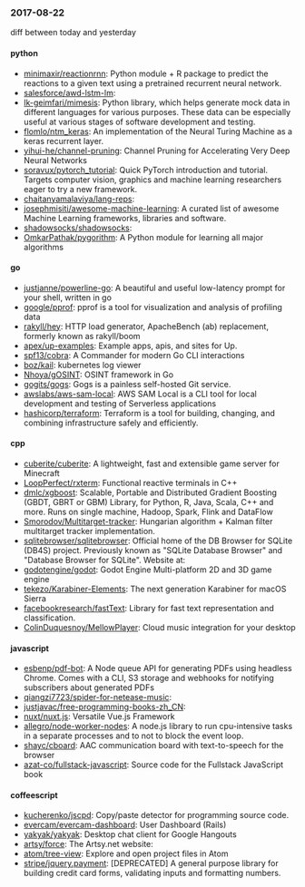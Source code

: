 ### 2017-08-22
diff between today and yesterday

#### python
* [minimaxir/reactionrnn](https://github.com/minimaxir/reactionrnn): Python module + R package to predict the reactions to a given text using a pretrained recurrent neural network.
* [salesforce/awd-lstm-lm](https://github.com/salesforce/awd-lstm-lm): 
* [lk-geimfari/mimesis](https://github.com/lk-geimfari/mimesis): Python library, which helps generate mock data in different languages for various purposes. These data can be especially useful at various stages of software development and testing.
* [flomlo/ntm_keras](https://github.com/flomlo/ntm_keras): An implementation of the Neural Turing Machine as a keras recurrent layer.
* [yihui-he/channel-pruning](https://github.com/yihui-he/channel-pruning): Channel Pruning for Accelerating Very Deep Neural Networks
* [soravux/pytorch_tutorial](https://github.com/soravux/pytorch_tutorial): Quick PyTorch introduction and tutorial. Targets computer vision, graphics and machine learning researchers eager to try a new framework.
* [chaitanyamalaviya/lang-reps](https://github.com/chaitanyamalaviya/lang-reps): 
* [josephmisiti/awesome-machine-learning](https://github.com/josephmisiti/awesome-machine-learning): A curated list of awesome Machine Learning frameworks, libraries and software.
* [shadowsocks/shadowsocks](https://github.com/shadowsocks/shadowsocks): 
* [OmkarPathak/pygorithm](https://github.com/OmkarPathak/pygorithm): A Python module for learning all major algorithms

#### go
* [justjanne/powerline-go](https://github.com/justjanne/powerline-go): A beautiful and useful low-latency prompt for your shell, written in go
* [google/pprof](https://github.com/google/pprof): pprof is a tool for visualization and analysis of profiling data
* [rakyll/hey](https://github.com/rakyll/hey): HTTP load generator, ApacheBench (ab) replacement, formerly known as rakyll/boom
* [apex/up-examples](https://github.com/apex/up-examples): Example apps, apis, and sites for Up.
* [spf13/cobra](https://github.com/spf13/cobra): A Commander for modern Go CLI interactions
* [boz/kail](https://github.com/boz/kail): kubernetes log viewer
* [Nhoya/gOSINT](https://github.com/Nhoya/gOSINT): OSINT framework in Go
* [gogits/gogs](https://github.com/gogits/gogs): Gogs is a painless self-hosted Git service.
* [awslabs/aws-sam-local](https://github.com/awslabs/aws-sam-local): AWS SAM Local  is a CLI tool for local development and testing of Serverless applications
* [hashicorp/terraform](https://github.com/hashicorp/terraform): Terraform is a tool for building, changing, and combining infrastructure safely and efficiently.

#### cpp
* [cuberite/cuberite](https://github.com/cuberite/cuberite): A lightweight, fast and extensible game server for Minecraft
* [LoopPerfect/rxterm](https://github.com/LoopPerfect/rxterm): Functional reactive terminals in C++ 
* [dmlc/xgboost](https://github.com/dmlc/xgboost): Scalable, Portable and Distributed Gradient Boosting (GBDT, GBRT or GBM) Library, for Python, R, Java, Scala, C++ and more. Runs on single machine, Hadoop, Spark, Flink and DataFlow
* [Smorodov/Multitarget-tracker](https://github.com/Smorodov/Multitarget-tracker): Hungarian algorithm + Kalman filter multitarget tracker implementation.
* [sqlitebrowser/sqlitebrowser](https://github.com/sqlitebrowser/sqlitebrowser): Official home of the DB Browser for SQLite (DB4S) project. Previously known as "SQLite Database Browser" and "Database Browser for SQLite". Website at:
* [godotengine/godot](https://github.com/godotengine/godot): Godot Engine  Multi-platform 2D and 3D game engine
* [tekezo/Karabiner-Elements](https://github.com/tekezo/Karabiner-Elements): The next generation Karabiner for macOS Sierra
* [facebookresearch/fastText](https://github.com/facebookresearch/fastText): Library for fast text representation and classification.
* [ColinDuquesnoy/MellowPlayer](https://github.com/ColinDuquesnoy/MellowPlayer): Cloud music integration for your desktop

#### javascript
* [esbenp/pdf-bot](https://github.com/esbenp/pdf-bot):  A Node queue API for generating PDFs using headless Chrome. Comes with a CLI, S3 storage and webhooks for notifying subscribers about generated PDFs
* [qiangzi7723/spider-for-netease-music](https://github.com/qiangzi7723/spider-for-netease-music): 
* [justjavac/free-programming-books-zh_CN](https://github.com/justjavac/free-programming-books-zh_CN):  
* [nuxt/nuxt.js](https://github.com/nuxt/nuxt.js): Versatile Vue.js Framework
* [allegro/node-worker-nodes](https://github.com/allegro/node-worker-nodes): A node.js library to run cpu-intensive tasks in a separate processes and to not to block the event loop.
* [shayc/cboard](https://github.com/shayc/cboard): AAC communication board with text-to-speech for the browser
* [azat-co/fullstack-javascript](https://github.com/azat-co/fullstack-javascript): Source code for the Fullstack JavaScript book

#### coffeescript
* [kucherenko/jscpd](https://github.com/kucherenko/jscpd): Copy/paste detector for programming source code.
* [evercam/evercam-dashboard](https://github.com/evercam/evercam-dashboard): User Dashboard (Rails)
* [yakyak/yakyak](https://github.com/yakyak/yakyak): Desktop chat client for Google Hangouts
* [artsy/force](https://github.com/artsy/force): The Artsy.net website:
* [atom/tree-view](https://github.com/atom/tree-view): Explore and open project files in Atom
* [stripe/jquery.payment](https://github.com/stripe/jquery.payment): [DEPRECATED] A general purpose library for building credit card forms, validating inputs and formatting numbers.
